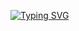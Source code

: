 <a href="https://git.io/typing-svg"><img src="https://readme-typing-svg.demolab.com?font=Fira+Code&weight=300&size=28&duration=5500&pause=1000&color=E19757D9&center=FALSO&vCenter=FALSO&repeat=verdadero&random=FALSO&width=440&lines=Hello+%F0%9F%91%8B+My+name+is+Adri%C3%A1n;I+love+being+a+web+developer+%F0%9F%92%BB!!" alt="Typing SVG" /></a>
